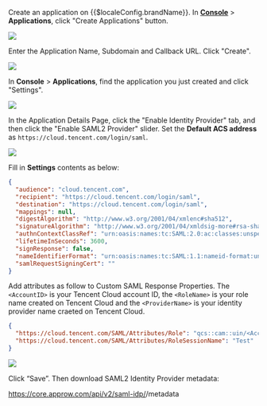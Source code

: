 <IntegrationDetailCard :title="`Setup ${$localeConfig.brandName} SAML2 IdP Configuration`">

Create an application on {{$localeConfig.brandName}}. In [**Console**](https://console.approw.com) > **Applications**, click "Create Applications" button.

![](~@imagesZhCn/integration/ali-cloud/1-4.jpg)

Enter the Application Name, Subdomain and Callback URL. Click "Create".

![](~@imagesZhCn/integration/tencent-cloud/1-1.jpg)

In **Console** > **Applications**, find the application you just created and click "Settings".

![](~@imagesZhCn/integration/tencent-cloud/1-2.png)

In the Application Details Page, click the "Enable Identity Provider" tab, and then click the "Enable SAML2 Provider" slider. Set the **Default ACS address** as `https://cloud.tencent.com/login/saml`.

![](~@imagesZhCn/integration/tencent-cloud/1-3.png)

Fill in **Settings** contents as below:

```json
{
  "audience": "cloud.tencent.com",
  "recipient": "https://cloud.tencent.com/login/saml",
  "destination": "https://cloud.tencent.com/login/saml",
  "mappings": null,
  "digestAlgorithm": "http://www.w3.org/2001/04/xmlenc#sha512",
  "signatureAlgorithm": "http://www.w3.org/2001/04/xmldsig-more#rsa-sha512",
  "authnContextClassRef": "urn:oasis:names:tc:SAML:2.0:ac:classes:unspecified",
  "lifetimeInSeconds": 3600,
  "signResponse": false,
  "nameIdentifierFormat": "urn:oasis:names:tc:SAML:1.1:nameid-format:unspecified",
  "samlRequestSigningCert": ""
}
```

Add attributes as follow to Custom SAML Response Properties. The `<AccountID>` is your Tencent Cloud account ID, the `<RoleName>` is your role name created on Tencent Cloud and the `<ProviderName>` is your identity provider name craeted on Tencent Cloud.

```json
{
  "https://cloud.tencent.com/SAML/Attributes/Role": "qcs::cam::uin/<AccountID>:roleName/<RoleName>,qcs::cam::uin/<AccountID>:saml-provider/<ProviderName>",
  "https://cloud.tencent.com/SAML/Attributes/RoleSessionName": "Test"
}
```

![](~@imagesZhCn/integration/tencent-cloud/1-4.png)

Click “Save”. Then download SAML2 Identity Provider metadata:

https://core.approw.com/api/v2/saml-idp/<App ID>/metadata

</IntegrationDetailCard>
